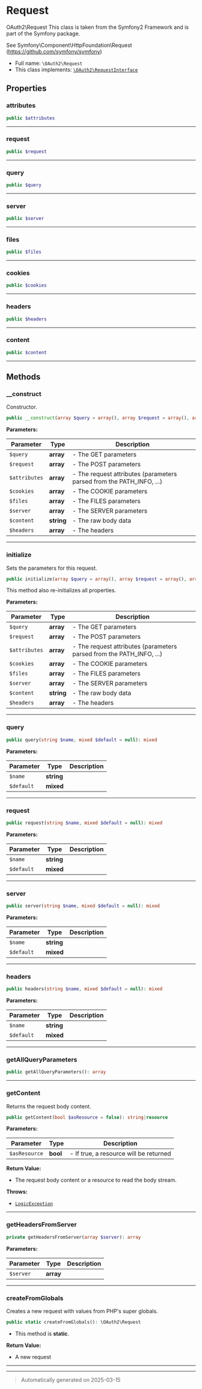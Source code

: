 
# Request

OAuth2\Request
This class is taken from the Symfony2 Framework and is part of the Symfony package.

See Symfony\Component\HttpFoundation\Request (https://github.com/symfony/symfony)

* Full name: `\OAuth2\Request`
* This class implements:
[`\OAuth2\RequestInterface`](./RequestInterface.md)



## Properties


### attributes



```php
public $attributes
```






***

### request



```php
public $request
```






***

### query



```php
public $query
```






***

### server



```php
public $server
```






***

### files



```php
public $files
```






***

### cookies



```php
public $cookies
```






***

### headers



```php
public $headers
```






***

### content



```php
public $content
```






***

## Methods


### __construct

Constructor.

```php
public __construct(array $query = array(), array $request = array(), array $attributes = array(), array $cookies = array(), array $files = array(), array $server = array(), string $content = null, array $headers = null): mixed
```








**Parameters:**

| Parameter | Type | Description |
|-----------|------|-------------|
| `$query` | **array** | - The GET parameters |
| `$request` | **array** | - The POST parameters |
| `$attributes` | **array** | - The request attributes (parameters parsed from the PATH_INFO, ...) |
| `$cookies` | **array** | - The COOKIE parameters |
| `$files` | **array** | - The FILES parameters |
| `$server` | **array** | - The SERVER parameters |
| `$content` | **string** | - The raw body data |
| `$headers` | **array** | - The headers |





***

### initialize

Sets the parameters for this request.

```php
public initialize(array $query = array(), array $request = array(), array $attributes = array(), array $cookies = array(), array $files = array(), array $server = array(), string $content = null, array $headers = null): mixed
```

This method also re-initializes all properties.






**Parameters:**

| Parameter | Type | Description |
|-----------|------|-------------|
| `$query` | **array** | - The GET parameters |
| `$request` | **array** | - The POST parameters |
| `$attributes` | **array** | - The request attributes (parameters parsed from the PATH_INFO, ...) |
| `$cookies` | **array** | - The COOKIE parameters |
| `$files` | **array** | - The FILES parameters |
| `$server` | **array** | - The SERVER parameters |
| `$content` | **string** | - The raw body data |
| `$headers` | **array** | - The headers |





***

### query



```php
public query(string $name, mixed $default = null): mixed
```








**Parameters:**

| Parameter | Type | Description |
|-----------|------|-------------|
| `$name` | **string** |  |
| `$default` | **mixed** |  |





***

### request



```php
public request(string $name, mixed $default = null): mixed
```








**Parameters:**

| Parameter | Type | Description |
|-----------|------|-------------|
| `$name` | **string** |  |
| `$default` | **mixed** |  |





***

### server



```php
public server(string $name, mixed $default = null): mixed
```








**Parameters:**

| Parameter | Type | Description |
|-----------|------|-------------|
| `$name` | **string** |  |
| `$default` | **mixed** |  |





***

### headers



```php
public headers(string $name, mixed $default = null): mixed
```








**Parameters:**

| Parameter | Type | Description |
|-----------|------|-------------|
| `$name` | **string** |  |
| `$default` | **mixed** |  |





***

### getAllQueryParameters



```php
public getAllQueryParameters(): array
```












***

### getContent

Returns the request body content.

```php
public getContent(bool $asResource = false): string|resource
```








**Parameters:**

| Parameter | Type | Description |
|-----------|------|-------------|
| `$asResource` | **bool** | - If true, a resource will be returned |


**Return Value:**

- The request body content or a resource to read the body stream.



**Throws:**

- [`LogicException`](../LogicException.md)



***

### getHeadersFromServer



```php
private getHeadersFromServer(array $server): array
```








**Parameters:**

| Parameter | Type | Description |
|-----------|------|-------------|
| `$server` | **array** |  |





***

### createFromGlobals

Creates a new request with values from PHP's super globals.

```php
public static createFromGlobals(): \OAuth2\Request
```



* This method is **static**.





**Return Value:**

- A new request




***


***
> Automatically generated on 2025-03-15
